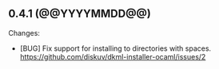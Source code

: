 ## 0.4.1 (@@YYYYMMDD@@)

Changes:

* [BUG] Fix support for installing to directories with spaces. https://github.com/diskuv/dkml-installer-ocaml/issues/2
